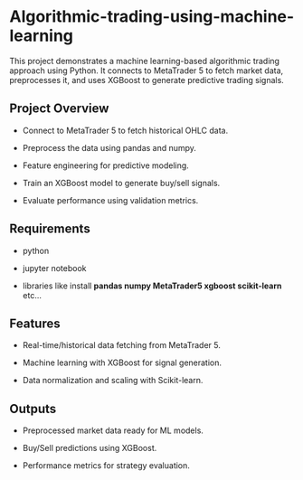 # Algorithmic-trading-using-machine-learning
This project demonstrates a machine learning-based algorithmic trading approach using Python. It connects to MetaTrader 5 to fetch market data, preprocesses it, and uses XGBoost to generate predictive trading signals.
## Project Overview
   - Connect to MetaTrader 5 to fetch historical OHLC data.
   
   - Preprocess the data using pandas and numpy.
   
   - Feature engineering for predictive modeling.

   - Train an XGBoost model to generate buy/sell signals.

   - Evaluate performance using validation metrics.

## Requirements

  -  python

  -  jupyter notebook

  -  libraries like install **pandas numpy MetaTrader5 xgboost scikit-learn** etc...


## Features
   - Real-time/historical data fetching from MetaTrader 5.

   - Machine learning with XGBoost for signal generation.

   - Data normalization and scaling with Scikit-learn.

## Outputs

   - Preprocessed market data ready for ML models.

   - Buy/Sell predictions using XGBoost.

   - Performance metrics for strategy evaluation.



